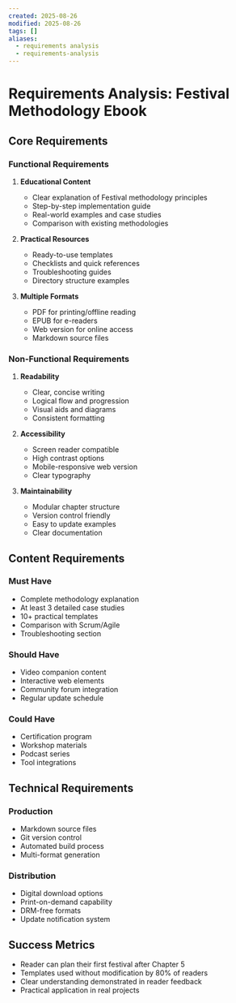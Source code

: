 ```yaml
---
created: 2025-08-26
modified: 2025-08-26
tags: []
aliases:
  - requirements analysis
  - requirements-analysis
---
```


# Requirements Analysis: Festival Methodology Ebook

## Core Requirements

### Functional Requirements

1. **Educational Content**
   - Clear explanation of Festival methodology principles
   - Step-by-step implementation guide
   - Real-world examples and case studies
   - Comparison with existing methodologies

2. **Practical Resources**
   - Ready-to-use templates
   - Checklists and quick references
   - Troubleshooting guides
   - Directory structure examples

3. **Multiple Formats**
   - PDF for printing/offline reading
   - EPUB for e-readers
   - Web version for online access
   - Markdown source files

### Non-Functional Requirements

1. **Readability**
   - Clear, concise writing
   - Logical flow and progression
   - Visual aids and diagrams
   - Consistent formatting

2. **Accessibility**
   - Screen reader compatible
   - High contrast options
   - Mobile-responsive web version
   - Clear typography

3. **Maintainability**
   - Modular chapter structure
   - Version control friendly
   - Easy to update examples
   - Clear documentation

## Content Requirements

### Must Have

- Complete methodology explanation
- At least 3 detailed case studies
- 10+ practical templates
- Comparison with Scrum/Agile
- Troubleshooting section

### Should Have

- Video companion content
- Interactive web elements
- Community forum integration
- Regular update schedule

### Could Have

- Certification program
- Workshop materials
- Podcast series
- Tool integrations

## Technical Requirements

### Production

- Markdown source files
- Git version control
- Automated build process
- Multi-format generation

### Distribution

- Digital download options
- Print-on-demand capability
- DRM-free formats
- Update notification system

## Success Metrics

- Reader can plan their first festival after Chapter 5
- Templates used without modification by 80% of readers
- Clear understanding demonstrated in reader feedback
- Practical application in real projects
